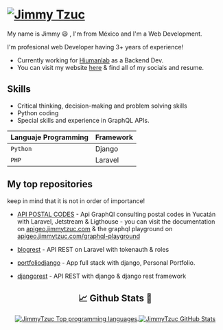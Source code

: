 [![Jimmy Tzuc](https://jimmytzuc.com/assets/img/favicon.ico)](https://jimmytzuc.com )
=============
My name is Jimmy 😃 , I'm from México and I'm a Web Development.

I'm profesional web Developer having 3+ years of experience!
  
* Currently working for [Hiumanlab](https://hiumanlab.com/) as a Backend Dev.
* You can visit my website [here](https://jimmytzuc.com/) & find all of my socials and resume.

## Skills

* Critical thinking, decision-making and problem solving skills
* Python coding
* Special skills and experience in GraphQL APIs.

| Languaje Programming | Framework |
| ------ | ------ |
| `Python` | Django |
| `PHP` | Laravel|

## My top repositories

keep in mind that it is not in order of importance!

- [API POSTAL CODES](https://github.com/JimmyTzuc/apicp) - Api GraphQl consulting postal codes in Yucatán with Laravel, Jetstream & Ligthouse - you can visit the documentation on [apigeo.jimmytzuc.com](http://apigeo.jimmytzuc.com/) & the graphql playground on [apigeo.jimmytzuc.com/graphql-playground](http://apigeo.jimmytzuc.com/graphql-playground)

- [blogrest](https://github.com/JimmyTzuc/blogrest) - API REST on Laravel with tokenauth & roles

- [portfoliodjango](https://github.com/JimmyTzuc/portfoliodjango) - App full stack with django, Personal Portfolio.

- [djangorest](https://github.com/JimmyTzuc/djangorest) - API REST with django & django rest framework


<div align="center">

## :chart_with_upwards_trend: Github Stats :rocket:

<a href="https://github.com/J4ckDev/J4ckDev">
  <img align="center" src="https://github-readme-stats.vercel.app/api?username=JimmyTzuc&show_icons=true&line_height=27&count_private=true&title_color=FF8E43&text_color=DFDFDF&icon_color=5EC3FF&bg_color=1E1E1E" alt="JimmyTzuc Top programming languages"/>
</a>
<a href="https://github.com/JimmyTzuc/JimmyTzuc">
  <img align="center" src="https://github-readme-stats.vercel.app/api/top-langs/?username=JimmyTzuc&langs_count=3&title_color=FF8E43&text_color=DFDFDF&bg_color=1E1E1E" alt="JimmyTzuc GitHub Stats" />
</a>
</div>
